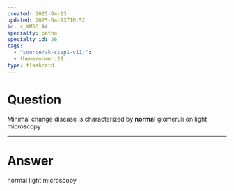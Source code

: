 ```yaml
---
created: 2025-04-13
updated: 2025-04-13T10:52
id: r_XM56:A#.
specialty: patho
specialty_id: 26
tags:
  - "source/ak-step1-v11:": 
  - theme/nbme::29
type: flashcard
---
```


# Question
Minimal change disease is characterized by **normal** glomeruli on light microscopy

---

# Answer
normal light microscopy